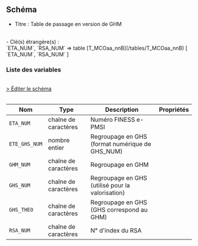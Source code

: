 ## Schéma

- Titre : Table de passage en version de GHM
<br />
- Clé(s) étrangère(s) : <br />
`ETA_NUM`, `RSA_NUM` => table [T_MCOaa_nnB](/tables/T_MCOaa_nnB) [ `ETA_NUM`, `RSA_NUM` ]<br />

### Liste des variables
<br />
<div>
    <a href="https://gitlab.com/healthdatahub/schema-snds/edit/master/schemas/PMSI/PMSI%20MCO/T_MCOaa_nnGVxx.json"  
    arget="_blank" rel="noopener noreferrer">> Éditer le schéma</a>
    <OutboundLink />
</div>
<br />

Nom|Type|Description|Propriétés
-|-|-|-
`ETA_NUM`|chaîne de caractères|Numéro FINESS e-PMSI||
`ETE_GHS_NUM`|nombre entier|Regroupage en GHS (format numérique de GHS_NUM)||
`GHM_NUM`|chaîne de caractères|Regroupage en GHM||
`GHS_NUM`|chaîne de caractères|Regroupage en GHS (utilisé pour la valorisation)||
`GHS_THEO`|chaîne de caractères|Regroupage en GHS (GHS correspond au GHM)||
`RSA_NUM`|chaîne de caractères|N° d&#x27;index du RSA||

